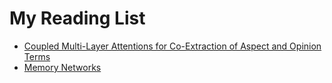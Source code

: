 # My Reading List

- [Coupled Multi-Layer Attentions for Co-Extraction of Aspect and Opinion Terms](./notes/coupled-attention.ipynb)
- [Memory Networks](./notes/memory-networks.ipynb)